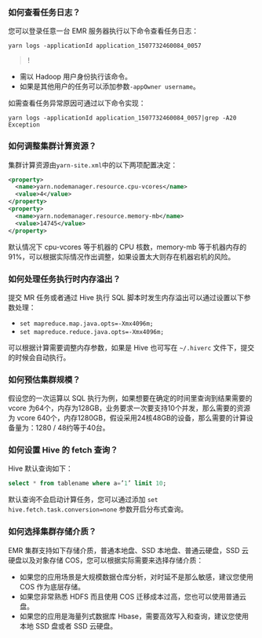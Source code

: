 ### 如何查看任务日志？

您可以登录任意一台 EMR 服务器执行以下命令查看任务日志：
```
yarn logs -applicationId application_1507732460084_0057
```
>!
- 需以 Hadoop 用户身份执行该命令。
- 如果是其他用户的任务可以添加参数`-appOwner username`。

如需查看任务异常原因可通过以下命令实现：
```
yarn logs -applicationId application_1507732460084_0057|grep -A20 Exception
```

### 如何调整集群计算资源？
集群计算资源由`yarn-site.xml`中的以下两项配置决定：
``` xml
<property>
  <name>yarn.nodemanager.resource.cpu-vcores</name>
  <value>4</value>
</property>
<property>
  <name>yarn.nodemanager.resource.memory-mb</name>
  <value>14745</value>
</property>
```
默认情况下 cpu-vcores 等于机器的 CPU 核数，memory-mb 等于机器内存的91%，可以根据实际情况作出调整，如果设置太大则存在机器宕机的风险。

### 如何处理任务执行时内存溢出？
提交 MR 任务或者通过 Hive 执行 SQL 脚本时发生内存溢出可以通过设置以下参数处理：

- `set mapreduce.map.java.opts=-Xmx4096m;`
- `set mapreduce.reduce.java.opts=-Xmx4096m;`

可以根据计算需要调整内存参数，如果是 Hive 也可写在 `~/.hiverc` 文件下，提交的时候会自动执行。

### 如何预估集群规模？
假设您的一次运算以 SQL 执行为例，如果想要在确定的时间里查询到结果需要的 vcore 为64个，内存为128GB，业务要求一次要支持10个并发，那么需要的资源为 vcore 640个，内存1280GB，假设采用24核48GB的设备，那么需要的计算设备量为：1280 / 48约等于40台。

### 如何设置 Hive 的 fetch 查询？
Hive 默认查询如下：
``` sql
select * from tablename where a=’1’ limit 10;
```
默认查询不会启动计算任务，您可以通过添加 `set hive.fetch.task.conversion=none` 参数开启分布式查询。

### 如何选择集群存储介质？
EMR 集群支持如下存储介质，普通本地盘、SSD 本地盘、普通云硬盘，SSD 云硬盘以及对象存储 COS，您可以根据实际需要来选择存储介质：
- 如果您的应用场景是大规模数据仓库分析，对时延不是那么敏感，建议您使用 COS 作为底层存储。
- 如果您非常熟悉 HDFS 而且使用 COS 迁移成本过高，您也可以使用普通云盘。
- 如果您的应用是海量列式数据库 Hbase，需要高效写入和查询，建议您使用本地 SSD 盘或者 SSD 云硬盘。

